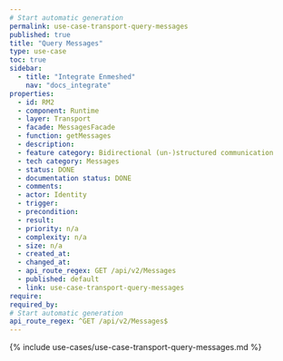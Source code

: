 ```yaml
---
# Start automatic generation
permalink: use-case-transport-query-messages
published: true
title: "Query Messages"
type: use-case
toc: true
sidebar:
  - title: "Integrate Enmeshed"
    nav: "docs_integrate"
properties:
  - id: RM2
  - component: Runtime
  - layer: Transport
  - facade: MessagesFacade
  - function: getMessages
  - description:
  - feature category: Bidirectional (un-)structured communication
  - tech category: Messages
  - status: DONE
  - documentation status: DONE
  - comments:
  - actor: Identity
  - trigger:
  - precondition:
  - result:
  - priority: n/a
  - complexity: n/a
  - size: n/a
  - created_at:
  - changed_at:
  - api_route_regex: GET /api/v2/Messages
  - published: default
  - link: use-case-transport-query-messages
require:
required_by:
# Start automatic generation
api_route_regex: ^GET /api/v2/Messages$
---
```


{% include use-cases/use-case-transport-query-messages.md %}

